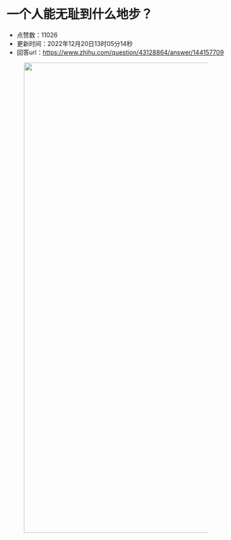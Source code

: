# 一个人能无耻到什么地步？
- 点赞数：11026
- 更新时间：2022年12月20日13时05分14秒
- 回答url：https://www.zhihu.com/question/43128864/answer/144157709
<body>
 <p data-pid="I27FxCLd"></p>
 <figure data-size="normal">
  <img src="https://pic1.zhimg.com/50/v2-34ad87d1231668076a08032eeb4ac7df_720w.jpg?source=1940ef5c" data-rawwidth="1080" data-rawheight="810" data-size="normal" data-original-token="v2-6ed1802c99d175b24e9dcf2cd7e5d64e" data-default-watermark-src="https://pic1.zhimg.com/50/v2-34ad87d1231668076a08032eeb4ac7df_720w.jpg?source=1940ef5c" class="origin_image zh-lightbox-thumb" width="1080" data-original="https://picx.zhimg.com/v2-34ad87d1231668076a08032eeb4ac7df_r.jpg?source=1940ef5c">
 </figure>
 <p></p>
</body>